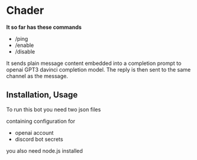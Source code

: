 # Chader
<b>It so far has these commands</b>
- /ping
- /enable
- /disable

It sends plain message content embedded into a completion prompt to openai GPT3 davinci completion model.
The reply is then sent to the same channel as the message.

## Installation, Usage

To run this bot you need two json files 

containing configuration for

- openai account
- discord bot secrets

you also need node.js installed
